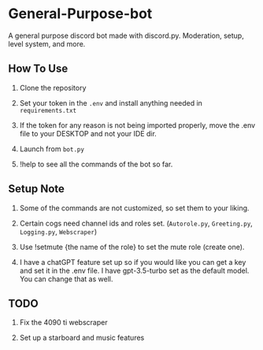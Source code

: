 # General-Purpose-bot
A general purpose discord bot made with discord.py.
Moderation, setup, level system, and more.

## How To Use
1. Clone the repository

2. Set your token in the ```.env``` and install anything needed in ```requirements.txt```

3. If the token for any reason is not being imported properly, move the .env file to your DESKTOP and not your IDE dir.

4. Launch from ```bot.py```

5. !help to see all the commands of the bot so far.


## Setup Note
1. Some of the commands are not customized, so set them to your liking.

2. Certain cogs need channel ids and roles set. (```Autorole.py```, ```Greeting.py```, ```Logging.py```, ```Webscraper```)

3. Use !setmute {the name of the role} to set the mute role (create one).

4. I have a chatGPT feature set up so if you would like you can get a key and set it in the .env file. I have gpt-3.5-turbo set as the default model. You can change that as well.


## TODO
1. Fix the 4090 ti webscraper

2. Set up a starboard and music features
